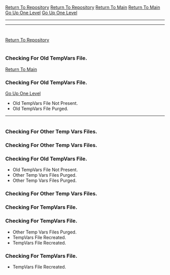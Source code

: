[Return To Repository](https://github.com/DigitalWarrior/piholeparser/)
[Return To Repository](https://github.com/DigitalWarrior/piholeparser/)
[Return To Main](https://github.com/DigitalWarrior/piholeparser/blob/master/RecentRunLogs/Mainlog.md)
[Return To Main](https://github.com/DigitalWarrior/piholeparser/blob/master/RecentRunLogs/Mainlog.md)
[Go Up One Level](https://github.com/DigitalWarrior/piholeparser/blob/master/RecentRunLogs/TopLevelScripts/10-Running-Initial-Tasks.md)
[Go Up One Level](https://github.com/DigitalWarrior/piholeparser/blob/master/RecentRunLogs/TopLevelScripts/10-Running-Initial-Tasks.md)
____________________________________
____________________________________
# 
[Return To Repository](https://github.com/DigitalWarrior/piholeparser/)
# 
### Checking For Old TempVars File.
[Return To Main](https://github.com/DigitalWarrior/piholeparser/blob/master/RecentRunLogs/Mainlog.md)
### Checking For Old TempVars File.
[Go Up One Level](https://github.com/DigitalWarrior/piholeparser/blob/master/RecentRunLogs/TopLevelScripts/10-Running-Initial-Tasks.md)
* Old TempVars File Not Present.
* Old TempVars File Purged.
____________________________________


# 
### Checking For Other Temp Vars Files.
### Checking For Other Temp Vars Files.
### Checking For Old TempVars File.
* Old TempVars File Not Present.
* Other Temp Vars Files Purged.
* Other Temp Vars Files Purged.



### Checking For Other Temp Vars Files.
### Checking For TempVars File.
### Checking For TempVars File.
* Other Temp Vars Files Purged.
* TempVars File Recreated.
* TempVars File Recreated.

### Checking For TempVars File.
* TempVars File Recreated.

